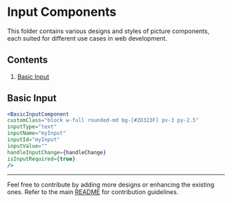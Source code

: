 # Input Components

This folder contains various designs and styles of picture components, each suited for different use cases in web development.


## Contents

1. [Basic Input](./BasicInputComponent.jsx)


## Basic Input

```jsx
<BasicInputComponent
customClass="block w-full rounded-md bg-[#2D323F] px-3 py-2.5"
inputType="text"
inputName="myInput"
inputId="myInput"
inputValue=""
handleInputChange={handleChange}
isInputRequired={true}
/>
```

---

Feel free to contribute by adding more designs or enhancing the existing ones. Refer to the main [README](../README.md) for contribution guidelines.
